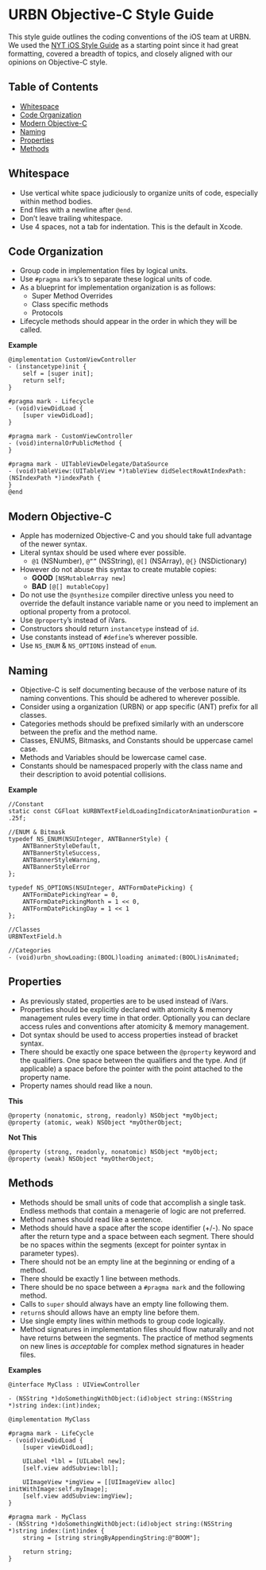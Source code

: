 # URBN Objective-C Style Guide
This style guide outlines the coding conventions of the iOS team at URBN. We used the [NYT iOS Style Guide](https://github.com/NYTimes/objective-c-style-guide) as a starting point since it had great formatting, covered a breadth of topics, and closely aligned with our opinions on Objective-C style.

## Table of Contents
* [Whitespace](#whitespace)
* [Code Organization](#code-organization)
* [Modern Objective-C](#modern-objective-c)
* [Naming](#naming)
* [Properties](#properties)
* [Methods](#methods)

## Whitespace
* Use vertical white space judiciously to organize units of code, especially within method bodies. 
* End files with a newline after `@end`.
* Don’t leave trailing whitespace.
* Use 4 spaces, not a tab for indentation. This is the default in Xcode. 

## Code Organization
* Group code in implementation files by logical units.
* Use `#pragma mark`’s to separate these logical units of code.
* As a blueprint for implementation organization is as follows:
  * Super Method Overrides
  * Class specific methods
  * Protocols
* Lifecycle methods should appear in the order in which they will be called.

**Example**
```objc
@implementation CustomViewController
- (instancetype)init {
    self = [super init];
    return self;
}

#pragma mark - Lifecycle
- (void)viewDidLoad {
    [super viewDidLoad];
}

#pragma mark - CustomViewController
- (void)internalOrPublicMethod {
}

#pragma mark - UITableViewDelegate/DataSource
- (void)tableView:(UITableView *)tableView didSelectRowAtIndexPath:(NSIndexPath *)indexPath {
}
@end
```

## Modern Objective-C
* Apple has modernized Objective-C and you should take full advantage of the newer syntax.
* Literal syntax should be used where ever possible.
  * `@1` (NSNumber), `@“”` (NSString), `@[]` (NSArray), `@{}` (NSDictionary)
* However do not abuse this syntax to create mutable copies:
  * **GOOD** `[NSMutableArray new]`
  * **BAD** `[@[] mutableCopy]`
* Do not use the `@synthesize` compiler directive unless you need to override the default instance variable name or you need to implement an optional property from a protocol.
* Use `@property`’s instead of iVars.
* Constructors should return `instancetype` instead of `id`.
* Use constants instead of `#define`’s wherever possible.
* Use `NS_ENUM` & `NS_OPTIONS` instead of `enum`.

## Naming
* Objective-C is self documenting because of the verbose nature of its naming conventions. This should be adhered to wherever possible.
* Consider using a organization (URBN) or app specific (ANT) prefix for all classes.
* Categories methods should be prefixed similarly with an underscore between the prefix and the method name.
* Classes, ENUMS, Bitmasks, and Constants should be uppercase camel case.
* Methods and Variables should be lowercase camel case.
* Constants should be namespaced properly with the class name and their description to avoid potential collisions.

**Example**
```objc
//Constant
static const CGFloat kURBNTextFieldLoadingIndicatorAnimationDuration = .25f;

//ENUM & Bitmask
typedef NS_ENUM(NSUInteger, ANTBannerStyle) {
    ANTBannerStyleDefault,
    ANTBannerStyleSuccess,
    ANTBannerStyleWarning,
    ANTBannerStyleError
};

typedef NS_OPTIONS(NSUInteger, ANTFormDatePicking) {
    ANTFormDatePickingYear = 0,
    ANTFormDatePickingMonth = 1 << 0,
    ANTFormDatePickingDay = 1 << 1
};

//Classes
URBNTextField.h

//Categories
- (void)urbn_showLoading:(BOOL)loading animated:(BOOL)isAnimated;
```

## Properties
* As previously stated, properties are to be used instead of iVars.
* Properties should be explicitly declared with atomicity & memory management rules every time in that order. Optionally you can declare access rules and conventions after atomicity & memory management.
* Dot syntax should be used to access properties instead of bracket syntax.
* There should be exactly one space between the `@property` keyword and the qualifiers. One space between the qualifiers and the type. And (if applicable) a space before the pointer with the point attached to the property name.
* Property names should read like a noun.

**This**
```objc
@property (nonatomic, strong, readonly) NSObject *myObject;
@property (atomic, weak) NSObject *myOtherObject;
```

**Not This**
```objc
@property (strong, readonly, nonatomic) NSObject *myObject;
@property (weak) NSObject *myOtherObject;
```

## Methods
* Methods should be small units of code that accomplish a single task. Endless methods that contain a menagerie of logic are not preferred.
* Method names should read like a sentence.
* Methods should have a space after the scope identifier (+/-). No space after the return type and a space between each segment. There should be no spaces within the segments (except for pointer syntax in parameter types).
* There should not be an empty line at the beginning or ending of a method.
* There should be exactly 1 line between methods.
* There should be no space between a `#pragma mark` and the following method.
* Calls to `super` should always have an empty line following them.
* `return`s should allows have an empty line before them.
* Use single empty lines within methods to group code logically.
* Method signatures in implementation files should flow naturally and not have returns between the segments. The practice of method segments on new lines is *acceptable* for complex method signatures in header files.

**Examples**
```objc
@interface MyClass : UIViewController

- (NSString *)doSomethingWithObject:(id)object string:(NSString *)string index:(int)index;
```
```objc
@implementation MyClass

#pragma mark - LifeCycle
- (void)viewDidLoad {
    [super viewDidLoad];
    
    UILabel *lbl = [UILabel new];
    [self.view addSubview:lbl];
    
    UIImageView *imgView = [[UIImageView alloc] initWithImage:self.myImage];
    [self.view addSubview:imgView];
}

#pragma mark - MyClass
- (NSString *)doSomethingWithObject:(id)object string:(NSString *)string index:(int)index {
    string = [string stringByAppendingString:@"BOOM"];
    
    return string;
}
```









